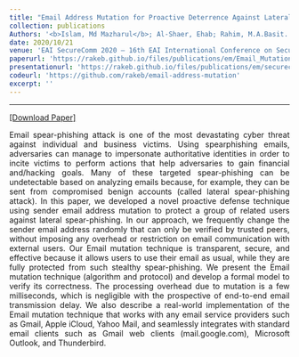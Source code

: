 ```yaml
---
title: "Email Address Mutation for Proactive Deterrence Against Lateral Spear-phishing Attack"
collection: publications
Authors: '<b>Islam, Md Mazharul</b>; Al-Shaer, Ehab; Rahim, M.A.Basit.'
date: 2020/10/21
venue: 'EAI SecureComm 2020 – 16th EAI International Conference on Security and Privacy in Communication Networks'
paperurl: 'https://rakeb.github.io/files/publications/em/Email_Mutation_Paper.pdf'
presentationurl: 'https://rakeb.github.io/files/publications/em/securecomm_islam_presentation.pdf'
codeurl: 'https://github.com/rakeb/email-address-mutation'
excerpt: ''
---
```

---
<a href='https://rakeb.github.io/files/publications/em/Email_Mutation_Paper.pdf' target="_blank">[Download Paper]</a>

<!--
<div style='display: flex; justify-content: center;'>
<img src='https://wasiahmad.github.io/files/publications/2020/policyqa_example.png' 
alt='Image not Loading' style='width:400px;' align='middle'> <br>
</div>
<div style='display: flex; justify-content: center;'><p>
  <b>Figure:</b> A pair of passage-question-answer triples from the PolicyQA dataset.<br>
</p></div>
-->

<p align="justify">
Email spear-phishing attack is one of the most devastating cyber threat against individual and business victims. Using spearphishing emails, adversaries can manage to impersonate authoritative
identities in order to incite victims to perform actions that help adversaries to gain financial and/hacking goals. Many of these targeted
spear-phishing can be undetectable based on analyzing emails because,
for example, they can be sent from compromised benign accounts (called
lateral spear-phishing attack).
In this paper, we developed a novel proactive defense technique using
sender email address mutation to protect a group of related users against
lateral spear-phishing. In our approach, we frequently change the sender
email address randomly that can only be verified by trusted peers, without imposing any overhead or restriction on email communication with
external users. Our Email mutation technique is transparent, secure, and
effective because it allows users to use their email as usual, while they
are fully protected from such stealthy spear-phishing.
We present the Email mutation technique (algorithm and protocol) and
develop a formal model to verify its correctness. The processing overhead due to mutation is a few milliseconds, which is negligible with the
prospective of end-to-end email transmission delay. We also describe a
real-world implementation of the Email mutation technique that works
with any email service providers such as Gmail, Apple iCloud, Yahoo
Mail, and seamlessly integrates with standard email clients such as Gmail
web clients (mail.google.com), Microsoft Outlook, and Thunderbird.
</p>

